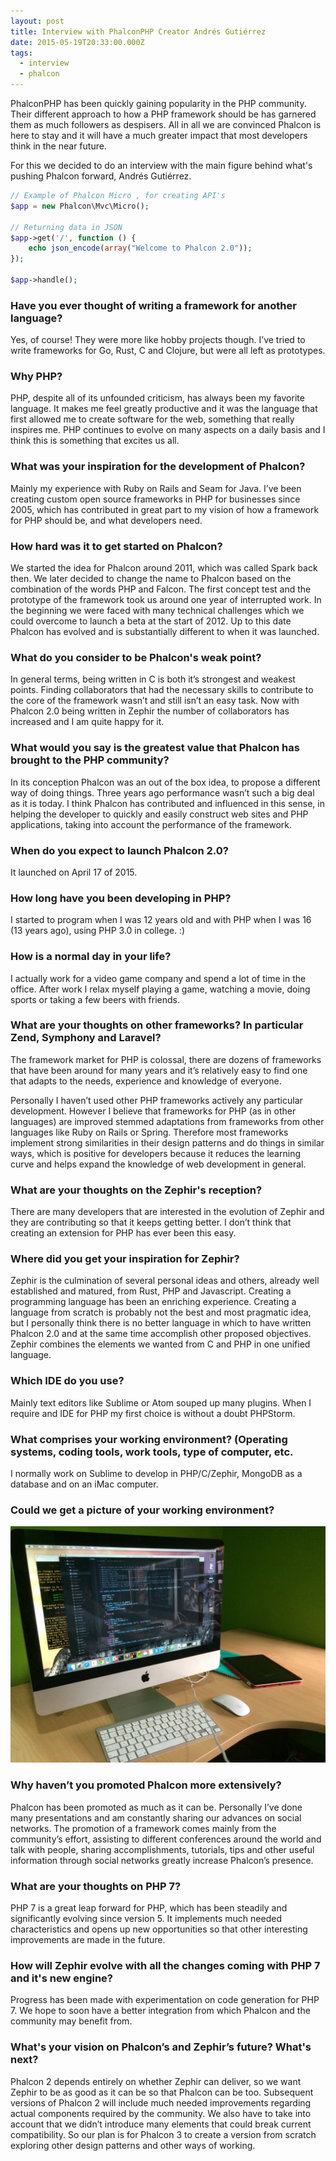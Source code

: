 ```yaml
---
layout: post
title: Interview with PhalconPHP Creator Andrés Gutiérrez
date: 2015-05-19T20:33:00.000Z
tags:
  - interview
  - phalcon
---
```

PhalconPHP has been quickly gaining popularity in the PHP community. Their different approach to how a PHP framework should be has garnered them as much followers as despisers. All in all we are convinced Phalcon is here to stay and it will have a much greater impact that most developers think in the near future.

For this we decided to do an interview with the main figure behind what's pushing Phalcon forward, Andrés Gutiérrez.

```php
// Example of Phalcon Micro , for creating API's
$app = new Phalcon\Mvc\Micro();

// Returning data in JSON
$app->get('/', function () {
    echo json_encode(array("Welcome to Phalcon 2.0"));
});

$app->handle();
```

### Have you ever thought of writing a framework for another language?

Yes, of course! They were more like hobby projects though. I’ve tried to write frameworks for Go, Rust, C and Clojure, but were all left as prototypes.

### Why PHP?

PHP, despite all of its unfounded criticism, has always been my favorite language. It makes me feel greatly productive and it was the language that first allowed me to create software for the web, something that really inspires me. PHP continues to evolve on many aspects on a daily basis and I think this is something that excites us all.

### What was your inspiration for the development of Phalcon?

Mainly my experience with Ruby on Rails and Seam for Java. I’ve been creating custom open source frameworks in PHP for businesses since 2005, which has contributed in great part to my vision of how a framework for PHP should be, and what developers need.

### How hard was it to get started on Phalcon?

We started the idea for Phalcon around 2011, which was called Spark back then. We later decided to change the name to Phalcon based on the combination of the words PHP and Falcon. The first concept test and the prototype of the framework took us around one year of interrupted work. In the beginning we were faced with many technical challenges which we could overcome to launch a beta at the start of 2012. Up to this date Phalcon has evolved and is substantially different to when it was launched.

### What do you consider to be Phalcon's weak point?

In general terms, being written in C is both it’s strongest and weakest points. Finding collaborators that had the necessary skills to contribute to the core of the framework wasn’t and still isn’t an easy task. Now with Phalcon 2.0 being written in Zephir the number of collaborators has increased and I am quite happy for it.

### What would you say is the greatest value that Phalcon has brought to the PHP community?

In its conception Phalcon was an out of the box idea, to propose a different way of doing things. Three years ago performance wasn’t such a big deal as it is today. I think Phalcon has contributed and influenced in this sense, in helping the developer to quickly and easily construct web sites and PHP applications, taking into account the performance of the framework.

### When do you expect to launch Phalcon 2.0?

It launched on April 17 of 2015.

### How long have you been developing in PHP?

I started to program when I was 12 years old and with PHP when I was 16 (13 years ago), using PHP 3.0 in college. :)

### How is a normal day in your life?

I actually work for a video game company and spend a lot of time in the office. After work I relax myself playing a game, watching a movie, doing sports or taking a few beers with friends.

### What are your thoughts on other frameworks? In particular Zend, Symphony and Laravel?

The framework market for PHP is colossal, there are dozens of frameworks that have been around for many years and it’s relatively easy to find one that adapts to the needs, experience and knowledge of everyone.

Personally I haven’t used other PHP frameworks actively any particular development. However I believe that frameworks for PHP (as in other languages) are improved stemmed adaptations from frameworks from other languages like Ruby on Rails or Spring. Therefore most frameworks implement strong similarities in their design patterns and do things in similar ways, which is positive for developers because it reduces the learning curve and helps expand the knowledge of web development in general.

### What are your thoughts on the Zephir's reception?

There are many developers that are interested in the evolution of Zephir and they are contributing so that it keeps getting better. I don’t think that creating an extension for PHP has ever been this easy.

### Where did you get your inspiration for Zephir?

Zephir is the culmination of several personal ideas and others, already well established and matured, from Rust, PHP and Javascript. Creating a programming language has been an enriching experience. Creating a language from scratch is probably not the best and most pragmatic idea, but I personally think there is no better language in which to have written Phalcon 2.0 and at the same time accomplish other proposed objectives. Zephir combines the elements we wanted from C and PHP in one unified language.

### Which IDE do you use?

Mainly text editors like Sublime or Atom souped up many plugins. When I require and IDE for PHP my first choice is without a doubt PHPStorm.

### What comprises your working environment? (Operating systems, coding tools, work tools, type of computer, etc.

I normally work on Sublime to develop in PHP/C/Zephir, MongoDB as a database and on an iMac computer.

### Could we get a picture of your working environment?

![](/assets/files/andres_interview.jpg)

### Why haven’t you promoted Phalcon more extensively?

Phalcon has been promoted as much as it can be. Personally I’ve done many presentations and am constantly sharing our advances on social networks. The promotion of a framework comes mainly from the community’s effort, assisting to different conferences around the world and talk with people, sharing accomplishments, tutorials, tips and other useful information through social networks greatly increase Phalcon’s presence.

### What are your thoughts on PHP 7?

PHP 7 is a great leap forward for PHP, which has been steadily and significantly evolving since version 5. It implements much needed characteristics and opens up new opportunities so that other interesting improvements are made in the future.

### How will Zephir evolve with all the changes coming with PHP 7 and it's new engine?

Progress has been made with experimentation on code generation for PHP 7. We hope to soon have a better integration from which Phalcon and the community may benefit from.

### What's your vision on Phalcon’s and Zephir’s future? What's next?

Phalcon 2 depends entirely on whether Zephir can deliver, so we want Zephir to be as good as it can be so that Phalcon can be too. Subsequent versions of Phalcon 2 will include much needed improvements regarding actual components required by the community. We also have to take into account that we didn’t introduce many elements that could break current compatibility. So our plan is for Phalcon 3 to create a version from scratch exploring other design patterns and other ways of working.
